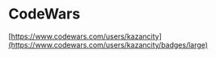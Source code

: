 # CodeWars
[https://www.codewars.com/users/kazancity](https://www.codewars.com/users/kazancity/badges/large)
